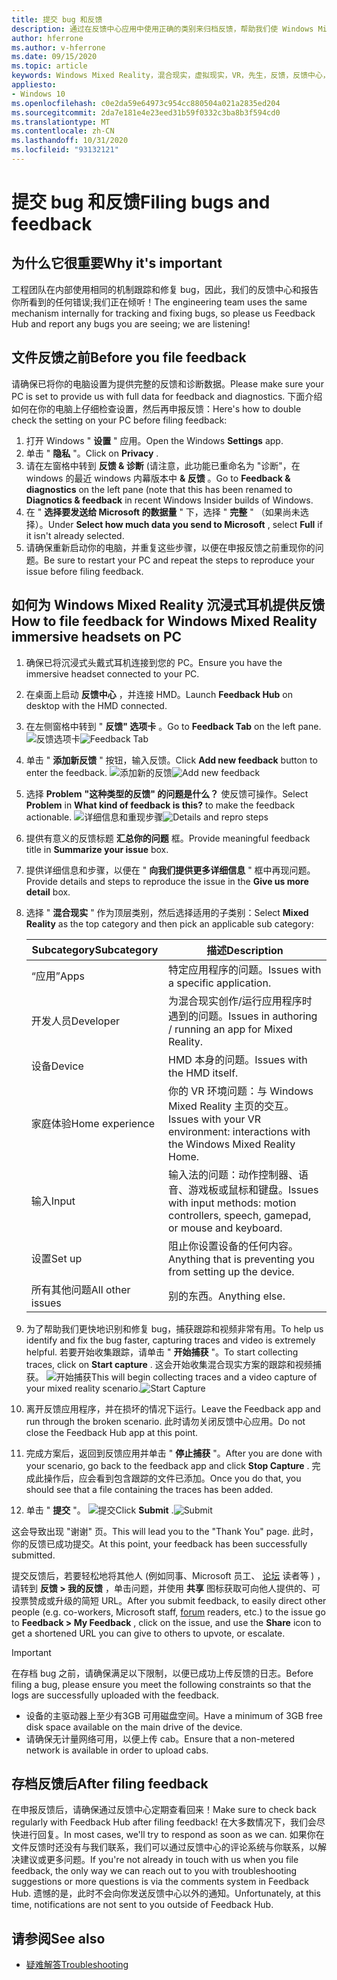 ```yaml
---
title: 提交 bug 和反馈
description: 通过在反馈中心应用中使用正确的类别来归档反馈，帮助我们使 Windows Mixed Reality 更好。
author: hferrone
ms.author: v-hferrone
ms.date: 09/15/2020
ms.topic: article
keywords: Windows Mixed Reality，混合现实，虚拟现实，VR，先生，反馈，反馈中心，bug
appliesto:
- Windows 10
ms.openlocfilehash: c0e2da59e64973c954cc880504a021a2835ed204
ms.sourcegitcommit: 2da7e181e4e23eed31b59f0332c3ba8b3f594cd0
ms.translationtype: MT
ms.contentlocale: zh-CN
ms.lasthandoff: 10/31/2020
ms.locfileid: "93132121"
---
```

# <a name="filing-bugs-and-feedback"></a><span data-ttu-id="a0af2-104">提交 bug 和反馈</span><span class="sxs-lookup"><span data-stu-id="a0af2-104">Filing bugs and feedback</span></span>

## <a name="why-its-important"></a><span data-ttu-id="a0af2-105">为什么它很重要</span><span class="sxs-lookup"><span data-stu-id="a0af2-105">Why it's important</span></span>

<span data-ttu-id="a0af2-106">工程团队在内部使用相同的机制跟踪和修复 bug，因此，我们的反馈中心和报告你所看到的任何错误;我们正在倾听！</span><span class="sxs-lookup"><span data-stu-id="a0af2-106">The engineering team uses the same mechanism internally for tracking and fixing bugs, so please us Feedback Hub and report any bugs you are seeing; we are listening!</span></span>

## <a name="before-you-file-feedback"></a><span data-ttu-id="a0af2-107">文件反馈之前</span><span class="sxs-lookup"><span data-stu-id="a0af2-107">Before you file feedback</span></span>

<span data-ttu-id="a0af2-108">请确保已将你的电脑设置为提供完整的反馈和诊断数据。</span><span class="sxs-lookup"><span data-stu-id="a0af2-108">Please make sure your PC is set to provide us with full data for feedback and diagnostics.</span></span> <span data-ttu-id="a0af2-109">下面介绍如何在你的电脑上仔细检查设置，然后再申报反馈：</span><span class="sxs-lookup"><span data-stu-id="a0af2-109">Here's how to double check the setting on your PC before filing feedback:</span></span>

1. <span data-ttu-id="a0af2-110">打开 Windows " **设置** " 应用。</span><span class="sxs-lookup"><span data-stu-id="a0af2-110">Open the Windows **Settings** app.</span></span>
2. <span data-ttu-id="a0af2-111">单击 " **隐私** "。</span><span class="sxs-lookup"><span data-stu-id="a0af2-111">Click on **Privacy** .</span></span>
3. <span data-ttu-id="a0af2-112">请在左窗格中转到 **反馈 & 诊断** (请注意，此功能已重命名为 "诊断"，在 windows 的最近 windows 内幕版本中 **& 反馈** 。</span><span class="sxs-lookup"><span data-stu-id="a0af2-112">Go to **Feedback & diagnostics** on the left pane (note that this has been renamed to **Diagnotics & feedback** in recent Windows Insider builds of Windows.</span></span>
4. <span data-ttu-id="a0af2-113">在 " **选择要发送给 Microsoft 的数据量** " 下，选择 " **完整** " （如果尚未选择）。</span><span class="sxs-lookup"><span data-stu-id="a0af2-113">Under **Select how much data you send to Microsoft** , select **Full** if it isn't already selected.</span></span>
5. <span data-ttu-id="a0af2-114">请确保重新启动你的电脑，并重复这些步骤，以便在申报反馈之前重现你的问题。</span><span class="sxs-lookup"><span data-stu-id="a0af2-114">Be sure to restart your PC and repeat the steps to reproduce your issue before filing feedback.</span></span>

## <a name="how-to-file-feedback-for-windows-mixed-reality-immersive-headsets-on-pc"></a><span data-ttu-id="a0af2-115">如何为 Windows Mixed Reality 沉浸式耳机提供反馈</span><span class="sxs-lookup"><span data-stu-id="a0af2-115">How to file feedback for Windows Mixed Reality immersive headsets on PC</span></span>

1. <span data-ttu-id="a0af2-116">确保已将沉浸式头戴式耳机连接到您的 PC。</span><span class="sxs-lookup"><span data-stu-id="a0af2-116">Ensure you have the immersive headset connected to your PC.</span></span>
2. <span data-ttu-id="a0af2-117">在桌面上启动 **反馈中心** ，并连接 HMD。</span><span class="sxs-lookup"><span data-stu-id="a0af2-117">Launch **Feedback Hub** on desktop with the HMD connected.</span></span>
3. <span data-ttu-id="a0af2-118">在左侧窗格中转到 " **反馈" 选项卡** 。</span><span class="sxs-lookup"><span data-stu-id="a0af2-118">Go to **Feedback Tab** on the left pane.</span></span> <span data-ttu-id="a0af2-119">![反馈选项卡](images/feedback1.png)</span><span class="sxs-lookup"><span data-stu-id="a0af2-119">![Feedback Tab](images/feedback1.png)</span></span> 
4. <span data-ttu-id="a0af2-120">单击 " **添加新反馈** " 按钮，输入反馈。</span><span class="sxs-lookup"><span data-stu-id="a0af2-120">Click **Add new feedback** button to enter the feedback.</span></span> <span data-ttu-id="a0af2-121">![添加新的反馈](images/feedback2.png)</span><span class="sxs-lookup"><span data-stu-id="a0af2-121">![Add new feedback](images/feedback2.png)</span></span>
5. <span data-ttu-id="a0af2-122">选择 **Problem** **"这种类型的反馈" 的问题是什么？** 使反馈可操作。</span><span class="sxs-lookup"><span data-stu-id="a0af2-122">Select **Problem** in **What kind of feedback is this?** to make the feedback actionable.</span></span> <span data-ttu-id="a0af2-123">![详细信息和重现步骤](images/feedback3.png)</span><span class="sxs-lookup"><span data-stu-id="a0af2-123">![Details and repro steps](images/feedback3.png)</span></span>
6. <span data-ttu-id="a0af2-124">提供有意义的反馈标题 **汇总你的问题** 框。</span><span class="sxs-lookup"><span data-stu-id="a0af2-124">Provide meaningful feedback title in **Summarize your issue** box.</span></span>
7. <span data-ttu-id="a0af2-125">提供详细信息和步骤，以便在 " **向我们提供更多详细信息** " 框中再现问题。</span><span class="sxs-lookup"><span data-stu-id="a0af2-125">Provide details and steps to reproduce the issue in the **Give us more detail** box.</span></span>
8. <span data-ttu-id="a0af2-126">选择 " **混合现实** " 作为顶层类别，然后选择适用的子类别：</span><span class="sxs-lookup"><span data-stu-id="a0af2-126">Select **Mixed Reality** as the top category and then pick an applicable sub category:</span></span>

   | <span data-ttu-id="a0af2-127">Subcategory</span><span class="sxs-lookup"><span data-stu-id="a0af2-127">Subcategory</span></span>      | <span data-ttu-id="a0af2-128">描述</span><span class="sxs-lookup"><span data-stu-id="a0af2-128">Description</span></span>                                                                           |
   |------------------|---------------------------------------------------------------------------------------|
   | <span data-ttu-id="a0af2-129">“应用”</span><span class="sxs-lookup"><span data-stu-id="a0af2-129">Apps</span></span>             | <span data-ttu-id="a0af2-130">特定应用程序的问题。</span><span class="sxs-lookup"><span data-stu-id="a0af2-130">Issues with a specific application.</span></span>                                                   |
   | <span data-ttu-id="a0af2-131">开发人员</span><span class="sxs-lookup"><span data-stu-id="a0af2-131">Developer</span></span>        | <span data-ttu-id="a0af2-132">为混合现实创作/运行应用程序时遇到的问题。</span><span class="sxs-lookup"><span data-stu-id="a0af2-132">Issues in authoring / running an app for Mixed Reality.</span></span>                               |
   | <span data-ttu-id="a0af2-133">设备</span><span class="sxs-lookup"><span data-stu-id="a0af2-133">Device</span></span>           | <span data-ttu-id="a0af2-134">HMD 本身的问题。</span><span class="sxs-lookup"><span data-stu-id="a0af2-134">Issues with the HMD itself.</span></span>                                                           |
   | <span data-ttu-id="a0af2-135">家庭体验</span><span class="sxs-lookup"><span data-stu-id="a0af2-135">Home experience</span></span>  | <span data-ttu-id="a0af2-136">你的 VR 环境问题：与 Windows Mixed Reality 主页的交互。</span><span class="sxs-lookup"><span data-stu-id="a0af2-136">Issues with your VR environment: interactions with the Windows Mixed Reality Home.</span></span>    |
   | <span data-ttu-id="a0af2-137">输入</span><span class="sxs-lookup"><span data-stu-id="a0af2-137">Input</span></span>            | <span data-ttu-id="a0af2-138">输入法的问题：动作控制器、语音、游戏板或鼠标和键盘。</span><span class="sxs-lookup"><span data-stu-id="a0af2-138">Issues with input methods: motion controllers, speech, gamepad, or mouse and keyboard.</span></span>|
   | <span data-ttu-id="a0af2-139">设置</span><span class="sxs-lookup"><span data-stu-id="a0af2-139">Set up</span></span>           | <span data-ttu-id="a0af2-140">阻止你设置设备的任何内容。</span><span class="sxs-lookup"><span data-stu-id="a0af2-140">Anything that is preventing you from setting up the device.</span></span>                           |
   | <span data-ttu-id="a0af2-141">所有其他问题</span><span class="sxs-lookup"><span data-stu-id="a0af2-141">All other issues</span></span> | <span data-ttu-id="a0af2-142">别的东西。</span><span class="sxs-lookup"><span data-stu-id="a0af2-142">Anything else.</span></span>                                                                        |

9. <span data-ttu-id="a0af2-143">为了帮助我们更快地识别和修复 bug，捕获跟踪和视频非常有用。</span><span class="sxs-lookup"><span data-stu-id="a0af2-143">To help us identify and fix the bug faster, capturing traces and video is extremely helpful.</span></span> <span data-ttu-id="a0af2-144">若要开始收集跟踪，请单击 " **开始捕获** "。</span><span class="sxs-lookup"><span data-stu-id="a0af2-144">To start collecting traces, click on **Start capture** .</span></span> <span data-ttu-id="a0af2-145">这会开始收集混合现实方案的跟踪和视频捕获。 ![开始捕获](images/feedback4.png)</span><span class="sxs-lookup"><span data-stu-id="a0af2-145">This will begin collecting traces and a video capture of your mixed reality scenario.![Start Capture](images/feedback4.png)</span></span>
10. <span data-ttu-id="a0af2-146">离开反馈应用程序，并在损坏的情况下运行。</span><span class="sxs-lookup"><span data-stu-id="a0af2-146">Leave the Feedback app and run through the broken scenario.</span></span> <span data-ttu-id="a0af2-147">此时请勿关闭反馈中心应用。</span><span class="sxs-lookup"><span data-stu-id="a0af2-147">Do not close the Feedback Hub app at this point.</span></span>
11. <span data-ttu-id="a0af2-148">完成方案后，返回到反馈应用并单击 " **停止捕获** "。</span><span class="sxs-lookup"><span data-stu-id="a0af2-148">After you are done with your scenario, go back to the feedback app and click **Stop Capture** .</span></span> <span data-ttu-id="a0af2-149">完成此操作后，应会看到包含跟踪的文件已添加。</span><span class="sxs-lookup"><span data-stu-id="a0af2-149">Once you do that, you should see that a file containing the traces has been added.</span></span>
12. <span data-ttu-id="a0af2-150">单击 " **提交** "。 ![提交](images/feedback5.png)</span><span class="sxs-lookup"><span data-stu-id="a0af2-150">Click **Submit** .![Submit](images/feedback5.png)</span></span>

<span data-ttu-id="a0af2-151">这会导致出现 "谢谢" 页。</span><span class="sxs-lookup"><span data-stu-id="a0af2-151">This will lead you to the "Thank You" page.</span></span> <span data-ttu-id="a0af2-152">此时，你的反馈已成功提交。</span><span class="sxs-lookup"><span data-stu-id="a0af2-152">At this point, your feedback has been successfully submitted.</span></span>

<span data-ttu-id="a0af2-153">提交反馈后，若要轻松地将其他人 (例如同事、Microsoft 员工、 [论坛](https://forums.hololens.com/) 读者等 ) ，请转到 **反馈 > 我的反馈** ，单击问题，并使用 **共享** 图标获取可向他人提供的、可投票赞成或升级的简短 URL。</span><span class="sxs-lookup"><span data-stu-id="a0af2-153">After you submit feedback, to easily direct other people (e.g. co-workers, Microsoft staff, [forum](https://forums.hololens.com/) readers, etc.) to the issue go to **Feedback > My Feedback** , click on the issue, and use the **Share** icon to get a shortened URL you can give to others to upvote, or escalate.</span></span>

> [!IMPORTANT]
> <span data-ttu-id="a0af2-154">在存档 bug 之前，请确保满足以下限制，以便已成功上传反馈的日志。</span><span class="sxs-lookup"><span data-stu-id="a0af2-154">Before filing a bug, please ensure you meet the following constraints so that the logs are successfully uploaded with the feedback.</span></span>
>    * <span data-ttu-id="a0af2-155">设备的主驱动器上至少有3GB 可用磁盘空间。</span><span class="sxs-lookup"><span data-stu-id="a0af2-155">Have a minimum of 3GB free disk space available on the main drive of the device.</span></span>
>    * <span data-ttu-id="a0af2-156">请确保无计量网络可用，以便上传 cab。</span><span class="sxs-lookup"><span data-stu-id="a0af2-156">Ensure that a non-metered network is available in order to upload cabs.</span></span>

## <a name="after-filing-feedback"></a><span data-ttu-id="a0af2-157">存档反馈后</span><span class="sxs-lookup"><span data-stu-id="a0af2-157">After filing feedback</span></span>

<span data-ttu-id="a0af2-158">在申报反馈后，请确保通过反馈中心定期查看回来！</span><span class="sxs-lookup"><span data-stu-id="a0af2-158">Make sure to check back regularly with Feedback Hub after filing feedback!</span></span> <span data-ttu-id="a0af2-159">在大多数情况下，我们会尽快进行回复。</span><span class="sxs-lookup"><span data-stu-id="a0af2-159">In most cases, we'll try to respond as soon as we can.</span></span> <span data-ttu-id="a0af2-160">如果你在文件反馈时还没有与我们联系，我们可以通过反馈中心的评论系统与你联系，以解决建议或更多问题。</span><span class="sxs-lookup"><span data-stu-id="a0af2-160">If you're not already in touch with us when you file feedback, the only way we can reach out to you with troubleshooting suggestions or more questions is via the comments system in Feedback Hub.</span></span> <span data-ttu-id="a0af2-161">遗憾的是，此时不会向你发送反馈中心以外的通知。</span><span class="sxs-lookup"><span data-stu-id="a0af2-161">Unfortunately, at this time, notifications are not sent to you outside of Feedback Hub.</span></span>

## <a name="see-also"></a><span data-ttu-id="a0af2-162">请参阅</span><span class="sxs-lookup"><span data-stu-id="a0af2-162">See also</span></span>

* [<span data-ttu-id="a0af2-163">疑难解答</span><span class="sxs-lookup"><span data-stu-id="a0af2-163">Troubleshooting</span></span>](troubleshooting-windows-mixed-reality.md)